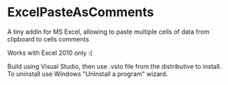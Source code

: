 # ExcelPasteAsComments
A tiny addin for MS Excel, allowing to paste multiple cells of data from clipboard to cells comments

Works with Excel 2010 only :(

Build using Visual Studio, then use .vsto file from the distributive to install.
To uninstall use Windows "Uninstall a program" wizard.
